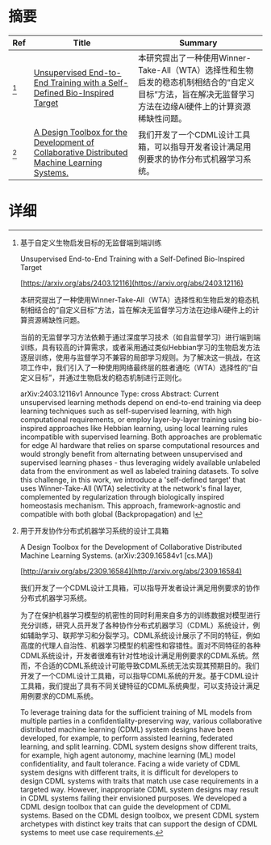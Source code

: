 # 摘要

| Ref | Title | Summary |
| --- | --- | --- |
| [^1] | [Unsupervised End-to-End Training with a Self-Defined Bio-Inspired Target](https://arxiv.org/abs/2403.12116) | 本研究提出了一种使用Winner-Take-All（WTA）选择性和生物启发的稳态机制相结合的“自定义目标”方法，旨在解决无监督学习方法在边缘AI硬件上的计算资源稀缺性问题。 |
| [^2] | [A Design Toolbox for the Development of Collaborative Distributed Machine Learning Systems.](http://arxiv.org/abs/2309.16584) | 我们开发了一个CDML设计工具箱，可以指导开发者设计满足用例要求的协作分布式机器学习系统。 |

# 详细

[^1]: 基于自定义生物启发目标的无监督端到端训练

    Unsupervised End-to-End Training with a Self-Defined Bio-Inspired Target

    [https://arxiv.org/abs/2403.12116](https://arxiv.org/abs/2403.12116)

    本研究提出了一种使用Winner-Take-All（WTA）选择性和生物启发的稳态机制相结合的“自定义目标”方法，旨在解决无监督学习方法在边缘AI硬件上的计算资源稀缺性问题。

    

    当前的无监督学习方法依赖于通过深度学习技术（如自监督学习）进行端到端训练，具有较高的计算需求，或者采用通过类似Hebbian学习的生物启发方法逐层训练，使用与监督学习不兼容的局部学习规则。为了解决这一挑战，在这项工作中，我们引入了一种使用网络最终层的胜者通吃（WTA）选择性的“自定义目标”，并通过生物启发的稳态机制进行正则化。

    arXiv:2403.12116v1 Announce Type: cross  Abstract: Current unsupervised learning methods depend on end-to-end training via deep learning techniques such as self-supervised learning, with high computational requirements, or employ layer-by-layer training using bio-inspired approaches like Hebbian learning, using local learning rules incompatible with supervised learning. Both approaches are problematic for edge AI hardware that relies on sparse computational resources and would strongly benefit from alternating between unsupervised and supervised learning phases - thus leveraging widely available unlabeled data from the environment as well as labeled training datasets. To solve this challenge, in this work, we introduce a 'self-defined target' that uses Winner-Take-All (WTA) selectivity at the network's final layer, complemented by regularization through biologically inspired homeostasis mechanism. This approach, framework-agnostic and compatible with both global (Backpropagation) and l
    
[^2]: 用于开发协作分布式机器学习系统的设计工具箱

    A Design Toolbox for the Development of Collaborative Distributed Machine Learning Systems. (arXiv:2309.16584v1 [cs.MA])

    [http://arxiv.org/abs/2309.16584](http://arxiv.org/abs/2309.16584)

    我们开发了一个CDML设计工具箱，可以指导开发者设计满足用例要求的协作分布式机器学习系统。

    

    为了在保护机器学习模型的机密性的同时利用来自多方的训练数据对模型进行充分训练，研究人员开发了各种协作分布式机器学习（CDML）系统设计，例如辅助学习、联邦学习和分裂学习。CDML系统设计展示了不同的特征，例如高度的代理人自治性、机器学习模型的机密性和容错性。面对不同特征的各种CDML系统设计，开发者很难有针对性地设计满足用例要求的CDML系统。然而，不合适的CDML系统设计可能导致CDML系统无法实现其预期目的。我们开发了一个CDML设计工具箱，可以指导CDML系统的开发。基于CDML设计工具箱，我们提出了具有不同关键特征的CDML系统典型，可以支持设计满足用例要求的CDML系统。

    To leverage training data for the sufficient training of ML models from multiple parties in a confidentiality-preserving way, various collaborative distributed machine learning (CDML) system designs have been developed, for example, to perform assisted learning, federated learning, and split learning. CDML system designs show different traits, for example, high agent autonomy, machine learning (ML) model confidentiality, and fault tolerance. Facing a wide variety of CDML system designs with different traits, it is difficult for developers to design CDML systems with traits that match use case requirements in a targeted way. However, inappropriate CDML system designs may result in CDML systems failing their envisioned purposes. We developed a CDML design toolbox that can guide the development of CDML systems. Based on the CDML design toolbox, we present CDML system archetypes with distinct key traits that can support the design of CDML systems to meet use case requirements.
    

